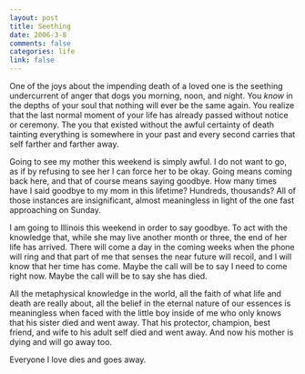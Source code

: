 ```yaml
--- 
layout: post
title: Seething
date: 2006-3-8
comments: false
categories: life
link: false
---
```

One of the joys about the impending death of a loved one is the seething undercurrent of anger that dogs you morning, noon, and night. You <em>know</em> in the depths of your soul that nothing will ever be the same again. You realize that the last normal moment of your life has already passed without notice or ceremony. The you that existed without the awful certainty of death tainting everything is somewhere in your past and every second carries that self farther and farther away.

Going to see my mother this weekend is simply awful. I do not want to go, as if by refusing to see her I can force her to be okay. Going means coming back here, and that of course means saying goodbye. How many times have I said goodbye to my mom in this lifetime? Hundreds, thousands? All of those instances are insignificant, almost meaningless in light of the one fast approaching on Sunday.

I am going to Illinois this weekend in order to say goodbye. To act with the knowledge that, while she may live another month or three, the end of her life has arrived. There will come a day in the coming weeks when the phone will ring and that part of me that senses the near future will recoil, and I will know that her time has come. Maybe the call will be to say I need to come right now. Maybe the call will be to say she has died.

All the metaphysical knowledge in the world, all the faith of what life and death are really about, all the belief in the eternal nature of our essences is meaningless when faced with the little boy inside of me who only knows that his sister died and went away. That his protector, champion, best friend, and wife to his adult self died and went away. And now his mother is dying and will go away too.

Everyone I love dies and goes away.
